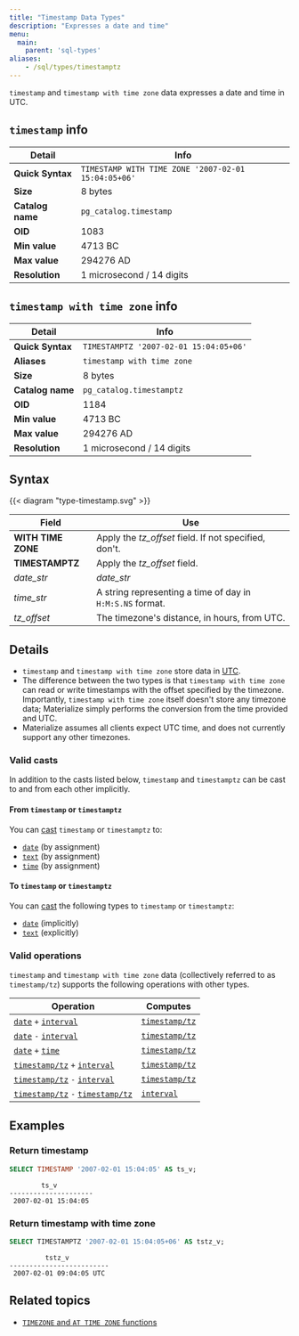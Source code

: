 ```yaml
---
title: "Timestamp Data Types"
description: "Expresses a date and time"
menu:
  main:
    parent: 'sql-types'
aliases:
    - /sql/types/timestamptz
---
```


`timestamp` and `timestamp with time zone` data expresses a date and time in
UTC.

## `timestamp` info

Detail | Info
-------|------
**Quick Syntax** | `TIMESTAMP WITH TIME ZONE '2007-02-01 15:04:05+06'`
**Size** | 8 bytes
**Catalog name** | `pg_catalog.timestamp`
**OID** | 1083
**Min value** | 4713 BC
**Max value** | 294276 AD
**Resolution** | 1 microsecond / 14 digits

## `timestamp with time zone` info

Detail | Info
-------|------
**Quick Syntax** | `TIMESTAMPTZ '2007-02-01 15:04:05+06'`
**Aliases** | `timestamp with time zone`
**Size** | 8 bytes
**Catalog name** | `pg_catalog.timestamptz`
**OID** | 1184
**Min value** | 4713 BC
**Max value** | 294276 AD
**Resolution** | 1 microsecond / 14 digits

## Syntax

{{< diagram "type-timestamp.svg" >}}

Field | Use
------|-----
**WITH TIME ZONE** | Apply the _tz&lowbar;offset_ field. If not specified, don't.
**TIMESTAMPTZ** | Apply the _tz&lowbar;offset_ field.
_date&lowbar;str_ | _date&lowbar;str_ | A string representing a date in `Y-M-D`, `Y M-D`, `Y M D` or `YMD` format.
_time&lowbar;str_ | A string representing a time of day in `H:M:S.NS` format.
_tz&lowbar;offset_ | The timezone's distance, in hours, from UTC.

## Details

- `timestamp` and `timestamp with time zone` store data in
  [UTC](https://en.wikipedia.org/wiki/Coordinated_Universal_Time).
- The difference between the two types is that `timestamp with time zone` can read or write
  timestamps with the offset specified by the timezone. Importantly,
  `timestamp with time zone` itself doesn't store any timezone data; Materialize simply
  performs the conversion from the time provided and UTC.
- Materialize assumes all clients expect UTC time, and does not currently
  support any other timezones.

### Valid casts

In addition to the casts listed below, `timestamp` and `timestamptz` can be cast to and from each other implicitly.

#### From `timestamp` or `timestamptz`

You can [cast](../../functions/cast) `timestamp` or `timestamptz` to:

- [`date`](../date) (by assignment)
- [`text`](../text) (by assignment)
- [`time`](../time) (by assignment)

#### To `timestamp` or `timestamptz`

You can [cast](../../functions/cast) the following types to `timestamp` or `timestamptz`:

- [`date`](../date) (implicitly)
- [`text`](../text) (explicitly)

### Valid operations

`timestamp` and `timestamp with time zone` data (collectively referred to as
`timestamp/tz`) supports the following operations with other types.

Operation | Computes
----------|------------
[`date`](../date) `+` [`interval`](../interval) | [`timestamp/tz`](../timestamp)
[`date`](../date) `-` [`interval`](../interval) | [`timestamp/tz`](../timestamp)
[`date`](../date) `+` [`time`](../time) | [`timestamp/tz`](../timestamp)
[`timestamp/tz`](../timestamp) `+` [`interval`](../interval) | [`timestamp/tz`](../timestamp)
[`timestamp/tz`](../timestamp) `-` [`interval`](../interval) | [`timestamp/tz`](../timestamp)
[`timestamp/tz`](../timestamp) `-` [`timestamp/tz`](../timestamp) | [`interval`](../interval)

## Examples

### Return timestamp

```sql
SELECT TIMESTAMP '2007-02-01 15:04:05' AS ts_v;
```
```nofmt
        ts_v
---------------------
 2007-02-01 15:04:05
```

### Return timestamp with time zone

```sql
SELECT TIMESTAMPTZ '2007-02-01 15:04:05+06' AS tstz_v;
```
```nofmt
         tstz_v
-------------------------
 2007-02-01 09:04:05 UTC
```

## Related topics
* [`TIMEZONE` and `AT TIME ZONE` functions](../../functions/timezone-and-at-time-zone)
